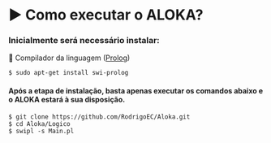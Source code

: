 # :arrow_forward: Como executar o ALOKA?
  
### Inicialmente será necessário instalar: 

:arrows_counterclockwise: Compilador da linguagem ([Prolog](https://wwu-pi.github.io/tutorials/lectures/lsp/010_install_swi_prolog.html))

  ```
  $ sudo apt-get install swi-prolog
  ```

#### Após a etapa de instalação, basta apenas executar os comandos abaixo e o ALOKA estará à sua disposição.

  ```
  $ git clone https://github.com/RodrigoEC/Aloka.git
  $ cd Aloka/Logico
  $ swipl -s Main.pl
  ```